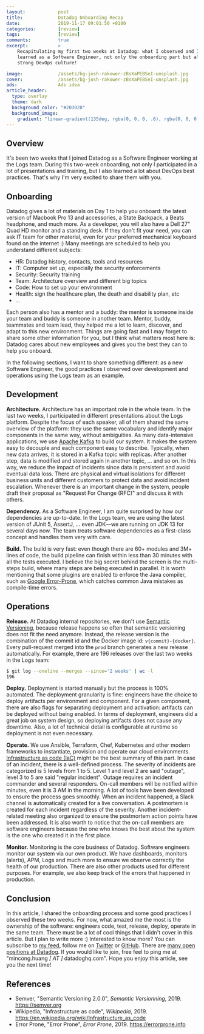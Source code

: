 ```yaml
---
layout:            post
title:             Datadog Onboarding Recap
date:              2019-11-17 09:01:50 +0100
categories:        [review]
tags:              [review]
comments:          true
excerpt:           >
    Recapitulating my first two weeks at Datadog: what I observed and I
    learned as a Software Engineer, not only the onboarding part but also the
    strong DevOps culture!

image:             /assets/bg-josh-rakower-zBsXaPEBSeI-unsplash.jpg
cover:             /assets/bg-josh-rakower-zBsXaPEBSeI-unsplash.jpg
ads:               Ads idea
article_header:
  type: overlay
  theme: dark
  background_color: "#203028"
  background_image:
    gradient: "linear-gradient(135deg, rgba(0, 0, 0, .6), rgba(0, 0, 0, .4))"
---
```


## Overview

It's been two weeks that I joined Datadog as a Software Engineer working at the
Logs team. During this two-week onboarding, not only I participated in a lot of
presentations and training, but I also learned a lot about DevOps best practices. That's
why I'm very excited to share them with you.

## Onboarding

Datadog gives a lot of materials on Day 1 to help you onboard: the latest version
of Macbook Pro 13 and accessories, a State Backpack, a Beats headphone, and much
more. As a developer, you will also have a Dell 27" Quad HD monitor and a
standing desk. If they don't fit your need, you can ask IT team for other
material, even for your preferred mechanical keyboard found on the internet :)
Many meetings are scheduled to help
you understand different subjects:

- HR: Datadog history, contacts, tools and resources
- IT: Computer set up, especially the security enforcements
- Security: Security training
- Team: Architecture overview and different big topics
- Code: How to set up your environment
- Health: sign the healthcare plan, the death and disability plan, etc
- ...

Each person also has a mentor and a buddy: the mentor is someone inside your team
and buddy is someone in another team. Mentor, buddy, teammates and team lead,
they helped me a lot to learn, discover, and adapt to this new environment.
Things are going fast and I may forget to share some other information for you,
but I think what matters most here is: Datadog cares about new employees
and gives you the best they can to help you onboard.

In the following sections, I want to share something different: as a new
Software Engineer, the good practices I observed over development and operations
using the Logs team as an example.

## Development

**Architecture.** Architecture has an important role in the whole team. In the
last two weeks, I participated in different presentations about the Logs
platform. Despite the focus of each speaker, all of them shared the same
overview of the platform: they use the same vocabulary and identify major
components in the same way, without ambiguities. As many data-intensive
applications, we use [Apache Kafka](https://kafka.apache.org) to build our
system. It makes the system easy to decouple and each component easy to
describe. Typically, when new data arrives, it is stored in a
Kafka topic with replicas. After another step, data is modified and stored again in another
topic, ... and so on. In this way, we reduce the impact of incidents since
data is persistent and avoid eventual data loss. There are physical and virtual
isolations for different business units and different customers to protect data
and avoid incident escalation.
Whenever there is an important change in the system, people draft their proposal
as "Request For Change (RFC)" and discuss it with others.

**Dependency.** As a Software Engineer, I am quite surprised by how our dependencies
are up-to-date. In the Logs team, we are using the latest version of JUnit 5,
AssertJ, ... even JDK—we are running on JDK 13 for several days now. The team
treats software dependencies as a first-class concept and handles them very
with care.

**Build.** The build is very fast: even though there are 60+ modules and 3M+ lines of
code, the build pipeline can finish within less than 30 minutes with all
the tests executed. I believe the big secret behind the screen is the
multi-steps build, where many steps are being executed in parallel. It is worth
mentioning that some plugins are enabled to enforce the Java compiler, such as
[Google Error-Prone](https://errorprone.info), which catches common Java
mistakes as compile-time errors.

## Operations

**Release.** At Datadog internal repositories, we don't use [Semantic
Versioning](https://semver.org/), because release happens so often that semantic
versioning does not fit the need anymore. Instead, the release version is the
combination of the commit id and the Docker image id: `v{commit}-{docker}`.
Every pull-request merged into the `prod` branch generates a new release
automatically. For example, there are 196 releases over the last two weeks in
the Logs team:

```sh
$ git log --oneline --merges --since='2 weeks' | wc -l
196
```

**Deploy.** Deployment is started manually but the process is 100% automated.
The deployment granularity is fine: engineers have the choice to deploy artifacts
per environment and component. For a given component,
there are also flags for separating deployment and activation: artifacts can be
deployed without being enabled. In terms of deployment, engineers did a great
job on system design, so deploying artifacts does not cause any downtime. Also,
a lot of technical detail is configurable at runtime so deployment is not even
necessary.

**Operate.** We use Ansible, Terraform, Chef, Kubernetes and other modern
frameworks to instantiate, provision and operate our cloud environments. [Infrastructure as code
(IaC)](https://en.wikipedia.org/wiki/Infrastructure_as_code) might be the best
summary of this part. In case of an incident, there is a well-defined process.
The severity of incidents are categorized is 5 levels from 1 to 5. Level 1 and
level 2 are said "outage", level 3 to 5 are said "regular incident". Outage
requires an incident commander and several responders. On-call members will be
notified within minutes, even it is 3 AM in the morning. A lot of tools have
been developed to ensure the process goes smoothly. When an incident happened, a
Slack channel is automatically created for a live conversation. A postmortem is
created for each incident regardless of the severity. Another incident-related
meeting also organized to ensure the postmortem action points have been
addressed. It is also worth to notice that the on-call members are software
engineers because the one who knows the best about the system is the one who
created it in the first place.

**Monitor.** Monitoring is the core business of Datadog. Software engineers
monitor our system via our own product. We have dashboards, monitors (alerts),
APM, Logs and much more to ensure we observe correctly the health of our
production. There are also other products used for different purposes. For
example, we also keep track of the errors that happened in production.

## Conclusion

In this article, I shared the onboarding process and some good practices I
observed these two weeks. For now, what amazed me the most is the ownership of the
software: engineers code, test, release, deploy, operate in the same team.
There must be a lot of cool things that I didn't cover in this article.
But I plan to write more :) Interested to know more? You can subscribe to [my feed](/feed.xml), follow me
on [Twitter](https://twitter.com/mincong_h) or
[GitHub](https://github.com/mincong-h/).
There are [many open positions at Datadog](https://www.datadoghq.com/careers/). If
you would like to join, free feel to ping me at "mincong.huang _\[ AT \]_
datadoghq.com". Hope you enjoy this article, see you the next time!

## References

- Semver, "Semantic Versioning 2.0.0", _Semantic Versionning_, 2019.
  <https://semver.org>
- Wikipedia, "Infrastructure as code", _Wikipedia_, 2019.
  <https://en.wikipedia.org/wiki/Infrastructure_as_code>
- Error Prone, "Error Prone", _Error Prone_, 2019.
  <https://errorprone.info>
